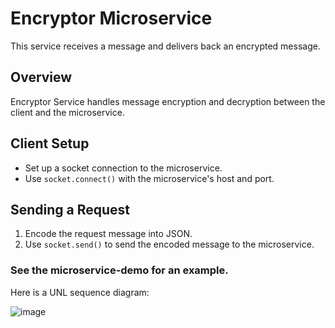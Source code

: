 # Encryptor Microservice

This service receives a message and delivers back an encrypted message.

## Overview

Encryptor Service handles message encryption and decryption between the client and the microservice.

## Client Setup

- Set up a socket connection to the microservice.
- Use `socket.connect()` with the microservice's host and port.

## Sending a Request

1. Encode the request message into JSON.
2. Use `socket.send()` to send the encoded message to the microservice.

### See the microservice-demo for an example.

Here is a UNL sequence diagram:

![image](https://github.com/demsar206/CS_361_Microservice/assets/114278599/df2ff29f-3eb2-4109-9656-905c3e57e2d0)


